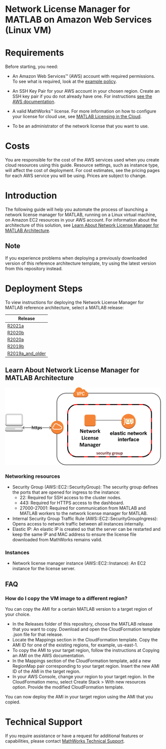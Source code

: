 # Network License Manager for MATLAB on Amazon Web Services (Linux VM)

# Requirements

Before starting, you need:

- An Amazon Web Services™ (AWS) account with required permissions. To see what is required, look at the [example policy](example-iam-policy.json).

- An SSH Key Pair for your AWS account in your chosen region. Create an SSH key pair if you do not already have one. For instructions [see the AWS documentation](https://docs.aws.amazon.com/AWSEC2/latest/UserGuide/ec2-key-pairs.html).

- A valid MathWorks™ license. For more information on how to configure your license for cloud use, see [MATLAB Licensing in the Cloud](https://www.mathworks.com/help/licensingoncloud/matlab-on-the-cloud.html).

- To be an administrator of the network license that you want to use.

# Costs
You are responsible for the cost of the AWS services used when you create cloud resources using this guide. Resource settings, such as instance type, will affect the cost of deployment. For cost estimates, see the pricing pages for each AWS service you will be using. Prices are subject to change.

# Introduction
The following guide will help you automate the process of launching a network license manager for MATLAB, running on a Linux virtual machine, on Amazon EC2 resources in your AWS account. For information about the architecture of this solution, see [Learn About Network License Manager for MATLAB Architecture](#learn-about-network-license-manager-for-matlab-architecture).

## Note
If you experience problems when deploying a previously downloaded version of this reference architecture template, try using the latest version from this repository instead.

# Deployment Steps

To view instructions for deploying the Network License Manager for MATLAB reference architecture, select a MATLAB release:

| Release |
| ------- |
| [R2021a](releases/R2021a/README.md) |
| [R2020b](releases/R2020b/README.md) |
| [R2020a](releases/R2020a/README.md) |
| [R2019b](releases/R2019b/README.md) |
| [R2019a\_and\_older](releases/R2019a_and_older/README.md) |


## Learn About Network License Manager for MATLAB Architecture

![Cluster Architecture](img/network-license-manager-architecture.png?raw=true)

### Networking resources
* Security Group (AWS::EC2::SecurityGroup): The security group defines the ports that are opened for ingress to the instance:
  * 22: Required for SSH access to the cluster nodes.
  * 443: Required for HTTPS access to the dashboard.
  * 27000-27001: Required for communication from MATLAB and MATLAB workers to the network license manager for MATLAB.
* Internal Security Group Traffic Rule (AWS::EC2::SecurityGroupIngress): Opens access to network traffic between all instances internally.
* Elastic IP: An elastic IP is created so that the server can be restarted and keep the same IP and MAC address to ensure the license file downloaded from MathWorks remains valid.

### Instances
* Network license manager instance (AWS::EC2::Instance): An EC2 instance for the license server.

## FAQ
### How do I copy the VM image to a different region?
You can copy the AMI for a certain MATLAB version to a target region of your choice.

* In the Releases folder of this repository, choose the MATLAB release that you want to copy. Download and open the CloudFormation template .json file for that release.
* Locate the Mappings section in the CloudFormation template. Copy the AMI ID for one of the existing regions, for example, us-east-1.
* To copy the AMI to your target region, follow the instructions at Copying an AMI on the AWS documentation.
* In the Mappings section of the CloudFormation template, add a new RegionMap pair corresponding to your target region. Insert the new AMI ID of the AMI in the target region.
* In your AWS Console, change your region to your target region. In the CloudFormation menu, select Create Stack > With new resources option. Provide the modified CloudFormation template.

You can now deploy the AMI in your target region using the AMI that you copied.

# Technical Support
If you require assistance or have a request for additional features or capabilities, please contact [MathWorks Technical Support](https://www.mathworks.com/support/contact_us.html).
